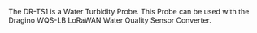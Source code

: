The DR-TS1 is a Water Turbidity Probe. This Probe can be used with the Dragino WQS-LB LoRaWAN Water Quality Sensor Converter.
